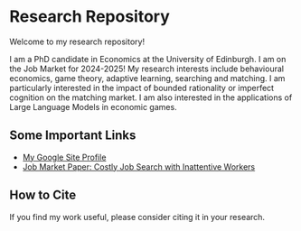 # Research Repository

Welcome to my research repository!

I am a PhD candidate in Economics at the University of Edinburgh.
I am on the Job Market for 2024-2025!
My research interests include behavioural economics, game theory, adaptive learning, searching and matching. I am particularly interested in the impact of bounded rationality or imperfect cognition on the matching market.
I am also interested in the applications of Large Language Models in economic games.

## Some Important Links
- [My Google Site Profile](https://sites.google.com/view/siting-estee-lu)
- [Job Market Paper: Costly Job Search with Inattentive Workers](https://www.sitingesteelu.com/Costly_Job_Search_with_Inattentive_Workers_Siting__Estee__Lu.pdf)

## How to Cite
If you find my work useful, please consider citing it in your research.
